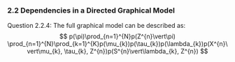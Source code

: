 ### 2.2 Dependencies in a Directed Graphical Model

Question 2.2.4: The full graphical model can be described as:
$$
p(\pi)\prod_{n=1}^{N}p(Z^{n}\vert\pi) \prod_{n=1}^{N}\prod_{k=1}^{K}p(\mu_{k})p(\tau_{k})p(\lambda_{k})p(X^{n}\vert\mu_{k}, \tau_{k}, Z^{n})p(S^{n}\vert\lambda_{k}, Z^{n})
$$

